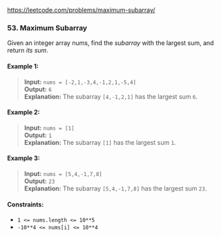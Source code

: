 https://leetcode.com/problems/maximum-subarray/

### 53. Maximum Subarray

Given an integer array nums, find the *subarray* with the largest sum, and return *its sum*.

#### Example 1:

> **Input:** `nums = [-2,1,-3,4,-1,2,1,-5,4]`\
> **Output:** `6`\
> **Explanation:** The subarray `[4,-1,2,1]` has the largest sum `6`.

#### Example 2:

> **Input:** `nums = [1]`\
> **Output:** `1`\
> **Explanation:** The subarray `[1]` has the largest sum `1`.

#### Example 3:

> **Input:** `nums = [5,4,-1,7,8]`\
> **Output:** `23`\
> **Explanation:** The subarray `[5,4,-1,7,8]` has the largest sum `23`.

#### Constraints:

- `1 <= nums.length <= 10**5`
- `-10**4 <= nums[i] <= 10**4`
